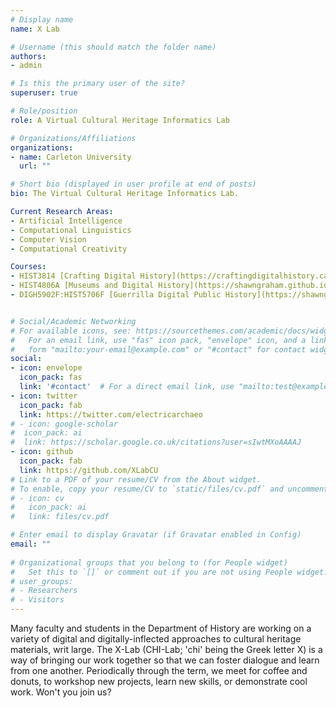 ```yaml
---
# Display name
name: X Lab

# Username (this should match the folder name)
authors:
- admin

# Is this the primary user of the site?
superuser: true

# Role/position
role: A Virtual Cultural Heritage Informatics Lab

# Organizations/Affiliations
organizations:
- name: Carleton University
  url: ""

# Short bio (displayed in user profile at end of posts)
bio: The Virtual Cultural Heritage Informatics Lab.

Current Research Areas:
- Artificial Intelligence
- Computational Linguistics
- Computer Vision
- Computational Creativity

Courses:
- HIST3814 [Crafting Digital History](https://craftingdigitalhistory.ca)
- HIST4806A [Museums and Digital History](https://shawngraham.github.io/chi)
- DIGH5902F:HIST5706F [Guerrilla Digital Public History](https://shawngraham.github.io/guerrilla-dh)


# Social/Academic Networking
# For available icons, see: https://sourcethemes.com/academic/docs/widgets/#icons
#   For an email link, use "fas" icon pack, "envelope" icon, and a link in the
#   form "mailto:your-email@example.com" or "#contact" for contact widget.
social:
- icon: envelope
  icon_pack: fas
  link: '#contact'  # For a direct email link, use "mailto:test@example.org".
- icon: twitter
  icon_pack: fab
  link: https://twitter.com/electricarchaeo
# - icon: google-scholar
#  icon_pack: ai
#  link: https://scholar.google.co.uk/citations?user=sIwtMXoAAAAJ
- icon: github
  icon_pack: fab
  link: https://github.com/XLabCU
# Link to a PDF of your resume/CV from the About widget.
# To enable, copy your resume/CV to `static/files/cv.pdf` and uncomment the lines below.  
# - icon: cv
#   icon_pack: ai
#   link: files/cv.pdf

# Enter email to display Gravatar (if Gravatar enabled in Config)
email: ""
  
# Organizational groups that you belong to (for People widget)
#   Set this to `[]` or comment out if you are not using People widget.  
# user_groups:
# - Researchers
# - Visitors
---
```


Many faculty and students in the Department of History are working on a variety of digital and digitally-inflected approaches to cultural heritage materials, writ large. The X-Lab (CHI-Lab; 'chi' being the Greek letter X) is a way of bringing our work together so that we can foster dialogue and learn from one another. Periodically through the term, we meet for coffee and donuts, to workshop new projects, learn new skills, or demonstrate cool work. Won't you join us?

